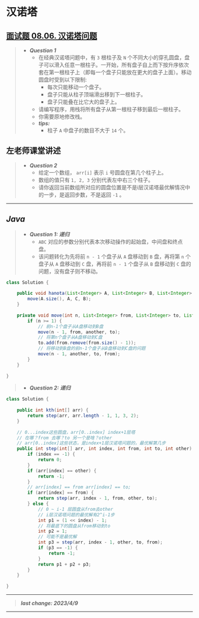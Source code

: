 # 汉诺塔

## [面试题 08.06. 汉诺塔问题](https://leetcode.cn/problems/hanota-lcci/)

> - ***Question 1***
>   - 在经典汉诺塔问题中，有 `3` 根柱子及 `N` 个不同大小的穿孔圆盘，盘子可以滑入任意一根柱子。一开始，所有盘子自上而下按升序依次套在第一根柱子上（即每一个盘子只能放在更大的盘子上面）。移动圆盘时受到以下限制:
>     - 每次只能移动一个盘子。
>     - 盘子只能从柱子顶端滑出移到下一根柱子。
>     - 盘子只能叠在比它大的盘子上。
>   - 请编写程序，用栈将所有盘子从第一根柱子移到最后一根柱子。
>   - 你需要原地修改栈。
>   - ***tips:***
>     - 柱子 `A` 中盘子的数目不大于 `14` 个。

## 左老师课堂讲述

> - ***Question 2***
>   - 给定一个数组， `arr[i]` 表示 `i` 号圆盘在第几个柱子上。
>   - 数组的值只有 `1, 2, 3` 分别代表左中右三个柱子。
>   - 请你返回当前数组所对应的圆盘位置是不是i层汉诺塔最优解情况中的一步，是返回步数，不是返回 `-1` 。

---

## *Java*

> - ***Question 1: 递归***
>   - `ABC` 对应的参数分别代表本次移动操作的起始盘，中间盘和终点盘。
>   - 该问题转化为先将前 `n - 1` 个盘子从 `A` 盘移动到 `B` 盘，再将第 `n` 个盘子从 `A` 盘移动到 `C` 盘，再将前 `n - 1` 个盘子从 `B` 盘移动到 `C` 盘的问题，没有盘子则不移动。

```java
class Solution {
    
    public void hanota(List<Integer> A, List<Integer> B, List<Integer> C) {
        move(A.size(), A, C, B);
    }
    
    private void move(int n, List<Integer> from, List<Integer> to, List<Integer> another) {
        if (n >= 1) {
            // 前n-1个盘子从A盘移动到B盘
            move(n - 1, from, another, to);
            // 将第n个盘子从A盘移动到C盘
            to.add(from.remove(from.size() - 1));
            // 将移动到B盘的前n-1个盘子从B盘移动到C盘的问题
            move(n - 1, another, to, from);
        }
    }
    
}
```

> - ***Question 2: 递归***

```java
class Solution {
    
    public int kth(int[] arr) {
        return step(arr, arr.length - 1, 1, 3, 2);
    }
    
    // 0...index这些圆盘，arr[0..index] index+1层塔
    // 在哪？from 去哪？to 另一个是啥？other
    // arr[0..index]这些状态，是index+1层汉诺塔问题的，最优解第几步
    public int step(int[] arr, int index, int from, int to, int other) {
        if (index == -1) {
            return 0;
        }
        if (arr[index] == other) {
            return -1;
        }
        // arr[index] == from arr[index] == to;
        if (arr[index] == from) {
            return step(arr, index - 1, from, other, to);
        } else {
            // 0 ~ i-1 层圆盘从from去other
            // i层汉诺塔问题的最优解有2^i-1步
            int p1 = (1 << index) - 1;
            // 将最底下的圆盘从from移动到to
            int p2 = 1;
            // 可能不是最优解
            int p3 = step(arr, index - 1, other, to, from);
            if (p3 == -1) {
                return -1;
            }
            return p1 + p2 + p3;
        }
    }
    
}
```

---

> ***last change: 2023/4/9***

---
